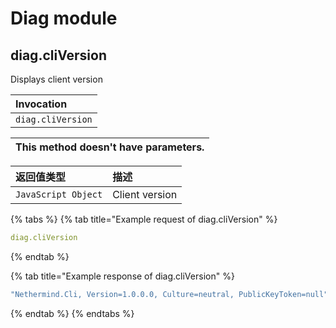 # Diag module

## diag.cliVersion

Displays client version

| Invocation |
| :--- |
| `diag.cliVersion` |

| This method doesn't have parameters. |
| :--- |


| 返回值类型 | 描述 |
| :--- | :--- |
| `JavaScript Object` | Client version |

{% tabs %}
{% tab title="Example request of diag.cliVersion" %}
```yaml
diag.cliVersion
```
{% endtab %}

{% tab title="Example response of diag.cliVersion" %}
```yaml
"Nethermind.Cli, Version=1.0.0.0, Culture=neutral, PublicKeyToken=null"
```
{% endtab %}
{% endtabs %}

